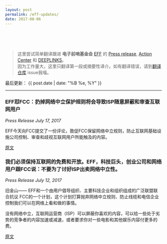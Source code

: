 ```yaml
---
layout: post
permalink: /eff-updates/
date: 2017-08-06
---
```


<br />
<br />
<br />

> 这里尝试简单翻译跟进 **电子前哨基金会** [EFF](https://eff.org) 的 [Press release](https://www.eff.org/updates?type=press_release), [Action Center](https://act.eff.org/) 和 [DEEPLINKS](https://www.eff.org/updates?type=blog)。  
因为工作量大，这里只翻译第一段或摘要性译介。如有翻译错误，请到[翻译仓库](https://github.com/mdrights/digital-rights) issue我喵。

最后更新： {{ post.date | date: "%B %e, %Y" }}

<hr>

### EFF怼FCC：扔掉网络中立保护规则将会导致ISP随意屏蔽和审查互联网用户


_Press Release
July 17, 2017_

EFF今天向FCC提交了一份评论，敦促FCC保留网络中立规则，防止互联网基础设施公司控制、审查和歧视互联网用户所能触及的内容。

[原文](https://www.eff.org/press/releases/eff-fcc-tossing-net-neutrality-protections-will-set-isps-free-throttle-block-and)

### 我们必须保持互联网的免费和开放。EFF，科技巨头，创业公司和网络用户跟FCC说：不要为了讨好ISP出卖网络中立性。

_Press Release
July 12, 2017_

旧金山—— EFF和一个由用户倡导组织、主要科技企业和组织组成的广泛联盟联合抗议 FCC的一个计划，这个计划打算抛弃网络中立规则、防止线缆和电信企业控制我们可以在网络上看和做的事情。

没有网络中立，互联网运营商（ISP）可以屏蔽你喜欢的内容，可以给一些处于劣势的竞争者的内容加速或减速，或者要求你对一些电影和其他娱乐内容付更多的费。

[原文](https://www.eff.org/press/releases/we-must-keep-internet-free-and-open-eff-tech-giants-startups-and-internet-users-tell)
